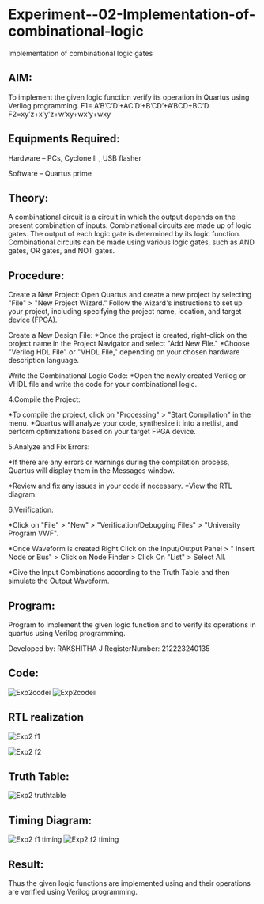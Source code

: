 # Experiment--02-Implementation-of-combinational-logic
Implementation of combinational logic gates
 
## AIM:
To implement the given logic function verify its operation in Quartus using Verilog programming.
 F1= A’B’C’D’+AC’D’+B’CD’+A’BCD+BC’D
F2=xy’z+x’y’z+w’xy+wx’y+wxy

## Equipments Required:
 Hardware – PCs, Cyclone II , USB flasher
 
 Software – Quartus prime

## Theory:
 A combinational circuit is a circuit in which the output depends on the present combination of inputs. Combinational circuits are made up of logic gates. The output of each logic gate is determined by its logic function. Combinational circuits can be made using various logic gates, such as AND gates, OR gates, and NOT gates.

## Procedure:
Create a New Project:
Open Quartus and create a new project by selecting "File" > "New Project Wizard." Follow the wizard's instructions to set up your project, including specifying the project name, location, and target device (FPGA).

Create a New Design File:
*Once the project is created, right-click on the project name in the Project Navigator and select "Add New File." *Choose "Verilog HDL File" or "VHDL File," depending on your chosen hardware description language.

Write the Combinational Logic Code:
*Open the newly created Verilog or VHDL file and write the code for your combinational logic.

4.Compile the Project:

*To compile the project, click on "Processing" > "Start Compilation" in the menu. *Quartus will analyze your code, synthesize it into a netlist, and perform optimizations based on your target FPGA device.

5.Analyze and Fix Errors:

*If there are any errors or warnings during the compilation process, Quartus will display them in the Messages window.

*Review and fix any issues in your code if necessary. *View the RTL diagram.

6.Verification:

*Click on "File" > "New" > "Verification/Debugging Files" > "University Program VWF".

*Once Waveform is created Right Click on the Input/Output Panel > " Insert Node or Bus" > Click on Node Finder > Click On "List" > Select All.

*Give the Input Combinations according to the Truth Table and then simulate the Output Waveform.

## Program:
Program to implement the given logic function and to verify its operations in quartus using Verilog programming.

Developed by: RAKSHITHA J
RegisterNumber: 212223240135
## Code:
![Exp2codei](https://github.com/Rakshithajagadeesh07/Experiment--02-Implementation-of-combinational-logic-/assets/147081797/9087bc8a-531f-4621-8650-b1d642f7d98c)
![Exp2codeii](https://github.com/Rakshithajagadeesh07/Experiment--02-Implementation-of-combinational-logic-/assets/147081797/c200dc38-1259-43f7-9a71-3086aba28b83)

## RTL realization
![Exp2 f1](https://github.com/Rakshithajagadeesh07/Experiment--02-Implementation-of-combinational-logic-/assets/147081797/ec1f3f0b-f662-4299-87ed-7735aa0fa908)

![Exp2 f2](https://github.com/Rakshithajagadeesh07/Experiment--02-Implementation-of-combinational-logic-/assets/147081797/3a92c892-08eb-471b-8df7-9bc171d58fd3)

## Truth Table:
![Exp2 truthtable](https://github.com/Rakshithajagadeesh07/Experiment--02-Implementation-of-combinational-logic-/assets/147081797/0a75c270-c0f7-4794-8614-448844280c20)

## Timing Diagram:
![Exp2 f1 timing](https://github.com/Rakshithajagadeesh07/Experiment--02-Implementation-of-combinational-logic-/assets/147081797/d5411122-d77a-4992-922e-6becd0129e9c)
![Exp2 f2 timing](https://github.com/Rakshithajagadeesh07/Experiment--02-Implementation-of-combinational-logic-/assets/147081797/9daa5b58-cce2-4c80-9de2-3ffffad3fe26)

## Result:
Thus the given logic functions are implemented using  and their operations are verified using Verilog programming.
